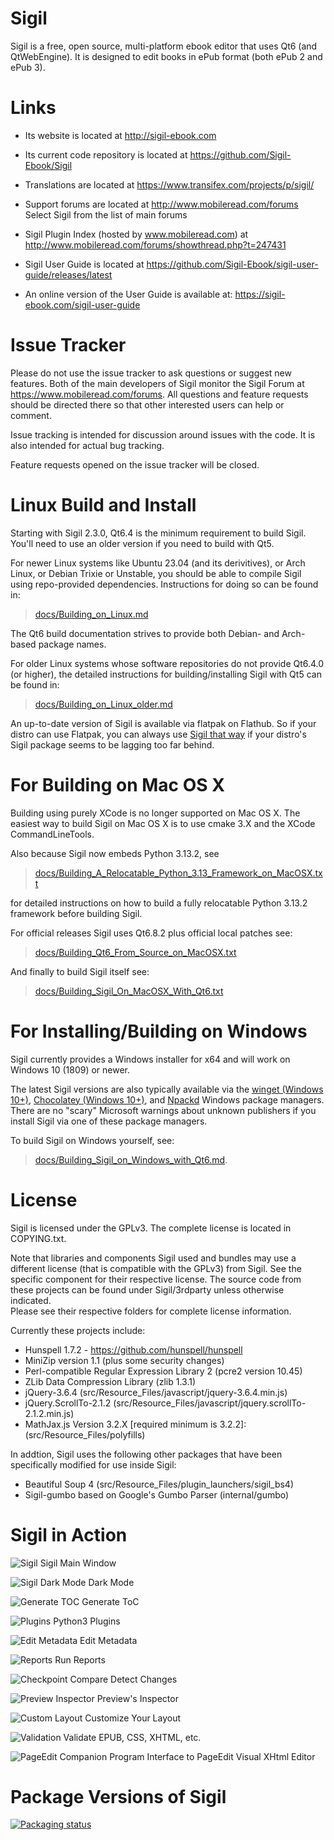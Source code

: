 Sigil
=====

Sigil is a free, open source, multi-platform ebook editor that uses
Qt6 (and QtWebEngine). It is designed to edit books in ePub format (both ePub 2 and ePub 3).


Links
=====

* Its website is located at http://sigil-ebook.com

* Its current code repository is located at https://github.com/Sigil-Ebook/Sigil

* Translations are located at https://www.transifex.com/projects/p/sigil/

* Support forums are located at http://www.mobileread.com/forums
    Select Sigil from the list of main forums

* Sigil Plugin Index (hosted by www.mobileread.com) at 
    http://www.mobileread.com/forums/showthread.php?t=247431

* Sigil User Guide is located at https://github.com/Sigil-Ebook/sigil-user-guide/releases/latest

* An online version of the User Guide is available at: https://sigil-ebook.com/sigil-user-guide

Issue Tracker
=============

Please do not use the issue tracker to ask questions or suggest new features.  Both of the main developers
of Sigil monitor the Sigil Forum at https://www.mobileread.com/forums.
All questions and feature requests should be directed there so that other interested users can help or comment.

Issue tracking is intended for discussion around issues with the code. 
It is also intended for actual bug tracking.

Feature requests opened on the issue tracker will be closed.


Linux Build and Install
=======================

Starting with Sigil 2.3.0, Qt6.4 is the minimum requirement to build Sigil. You'll need to use an older version if you need to build with Qt5.

For newer Linux systems like Ubuntu 23.04 (and its derivitives), or Arch Linux, or Debian Trixie or Unstable, you should be able to compile Sigil using repo-provided dependencies. Instructions for doing so can be found in:

> [docs/Building_on_Linux.md](./docs/Building_on_Linux.md)

The Qt6 build documentation strives to provide both Debian- and Arch-based package names.

For older Linux systems whose software repositories do not provide Qt6.4.0 (or higher), the
detailed instructions for building/installing Sigil with Qt5 can be found in:

> [docs/Building_on_Linux_older.md](./docs/Building_on_Linux.md)

An up-to-date version of Sigil is available via flatpak on Flathub. So if your distro can use Flatpak, you can always use [Sigil that way](https://flathub.org/apps/details/com.sigil_ebook.Sigil) if your distro's Sigil package seems to be lagging too far behind.

For Building on Mac OS X
========================

Building using purely XCode is no longer supported on Mac OS X.  The easiest 
way to build Sigil on Mac OS X is to use cmake 3.X and the XCode CommandLineTools.   

Also because Sigil now embeds Python 3.13.2, see  

> [docs/Building_A_Relocatable_Python_3.13_Framework_on_MacOSX.txt](./docs/Building_A_Relocatable_Python_3.13_Framework_on_MacOSX.txt)

for detailed instructions on how to build a fully relocatable Python 3.13.2 framework before
building Sigil.  

For official releases Sigil uses Qt6.8.2 plus official local patches see:  

> [docs/Building_Qt6_From_Source_on_MacOSX.txt](./docs/Building_Qt6_From_Source_on_MacOSX.txt)

And finally to build Sigil itself see:

> [docs/Building_Sigil_On_MacOSX_With_Qt6.txt](./docs/Building_Sigil_On_MacOSX_With_Qt6.txt)


For Installing/Building on Windows
==================================

Sigil currently provides a Windows installer for x64 and will work on Windows 10 (1809) or newer.

The latest Sigil versions are also typically available via the [winget (Windows 10+)](https://winstall.app/apps/Sigil-Ebook.Sigil), [Chocolatey (Windows 10+)](https://community.chocolatey.org/packages/Sigil), and [Npackd](https://npackd.appspot.com/p?q=sigil) Windows package managers. There are no "scary" Microsoft warnings about unknown publishers if you install Sigil via one of these package managers. 

To build Sigil on Windows yourself, see:

> [docs/Building_Sigil_on_Windows_with_Qt6.md](./docs/Building_Sigil_on_Windows_with_Qt6.md).



License
=======

Sigil is licensed under the GPLv3. The complete license is located in
COPYING.txt.

Note that libraries and components Sigil used and bundles may use a different
license (that is compatible with the GPLv3) from Sigil. See the specific
component for their respective license.  The source code from these
projects can be found under Sigil/3rdparty unless otherwise indicated.  
Please see their respective folders for complete license information.

Currently these projects include:

* Hunspell 1.7.2 - https://github.com/hunspell/hunspell
* MiniZip version 1.1 (plus some security changes)
* Perl-compatible Regular Expression Library 2 (pcre2 version 10.45)
* ZLib Data Compression Library (zlib 1.3.1)
* jQuery-3.6.4 (src/Resource_Files/javascript/jquery-3.6.4.min.js)
* jQuery.ScrollTo-2.1.2 (src/Resource_Files/javascript/jquery.scrollTo-2.1.2.min.js)
* MathJax.js Version 3.2.X [required minimum is 3.2.2]: (src/Resource_Files/polyfills)

In addtion, Sigil uses the following other packages that have been specifically
modified for use inside Sigil:

* Beautiful Soup 4 (src/Resource_Files/plugin_launchers/sigil_bs4)
* Sigil-gumbo based on Google's Gumbo Parser (internal/gumbo)



Sigil in Action
===============

![Sigil](docs/screencaps/sigil.png?raw=true) Sigil Main Window
    

![Sigil Dark Mode](docs/screencaps/sigil_dark.png?raw=true) Dark Mode


![Generate TOC](docs/screencaps/generate_toc.png?raw=true) Generate ToC


![Plugins](docs/screencaps/manage_plugins.png?raw=true) Python3 Plugins


![Edit Metadata](docs/screencaps/edit_metadata.png?raw=true) Edit Metadata


![Reports](docs/screencaps/reports.png?raw=true) Run Reports


![Checkpoint Compare](docs/screencaps/checkpoint_compare.png?raw=true) Detect Changes


![Preview Inspector](docs/screencaps/preview_inspector.png?raw=true) Preview's Inspector


![Custom Layout](docs/screencaps/sigil_custom.png?raw=true) Customize Your Layout


![Validation](docs/screencaps/validation_via_plugins.png?raw=true) Validate EPUB, CSS, XHTML, etc.


![PageEdit Companion Program](docs/screencaps/pageedit.png?raw=true) Interface to PageEdit Visual XHtml Editor




Package Versions of Sigil
=========================

[![Packaging status](https://repology.org/badge/vertical-allrepos/sigil.svg)](https://repology.org/project/sigil/versions)
